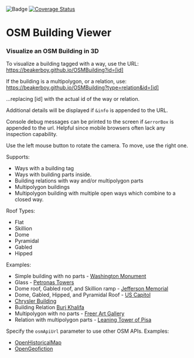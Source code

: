 ![Badge](https://github.com/Beakerboy/OSMBuilding/actions/workflows/main.yml/badge.svg)
[![Coverage Status](https://coveralls.io/repos/github/Beakerboy/OSMBuilding/badge.svg?branch=main)](https://coveralls.io/github/Beakerboy/OSMBuilding?branch=main)

OSM Building Viewer
=====================

### Visualize an OSM Building in 3D

To visualize a building tagged with a way, use the URL:
https://beakerboy.github.io/OSMBuilding?id=[id]

If the building is a multipolygon, or a relation, use:
https://beakerboy.github.io/OSMBuilding?type=relation&id=[id]

...replacing [id] with the actual id of the way or relation.

Additional details will be displayed if `&info` is appended to the URL.

Console debug messages can be printed to the screen if `&errorBox` is appended to the url. Helpful since mobile browsers often lack any inspection capability.

Use the left mouse button to rotate the camera. To move, use the right one.

Supports:
 * Ways with a building tag
 * Ways with building parts inside.
 * Building relations with way and/or multipolygon parts
 * Multipolygon buildings
 * Multipolygon building with multiple open ways which combine to a closed way.

Roof Types:
 * Flat
 * Skillion
 * Dome
 * Pyramidal
 * Gabled
 * Hipped

Examples:
 * Simple building with no parts - [Washington Monument](https://beakerboy.github.io/OSMBuilding/index.html?id=766761337)
 * Glass - [Petronas Towers](https://beakerboy.github.io/OSMBuilding/index.html?id=279944536)
 * Dome roof, Gabled roof, and Skillion ramp - [Jefferson Memorial](https://beakerboy.github.io/OSMBuilding/index.html?type=relation&id=3461570)
 * Dome, Gabled, Hipped, and Pyramidal Roof - [US Capitol](https://beakerboy.github.io/OSMBuilding/index.html?type=relation&id=12286916)
 * [Chrysler Building](https://beakerboy.github.io/OSMBuilding/index.html?id=42500770)
 * Building Relation [Burj Khalifa](https://beakerboy.github.io/OSMBuilding/index.html?type=relation&id=7584462)
 * Multipolygon with no parts - [Freer Art Gallery](https://beakerboy.github.io/OSMBuilding/index.html?type=relation&id=1029355)
 * Relation with multipolygon parts - [Leaning Tower of Pisa](https://beakerboy.github.io/OSMBuilding/index.html?type=relation&id=12982338)

Specify the `osmApiUrl` parameter to use other OSM APIs. Examples:
 * [OpenHistoricalMap](https://beakerboy.github.io/OSMBuilding/?id=2826540&osmApiUrl=https://api.openhistoricalmap.org/api/0.6&type=relation)
 * [OpenGeofiction](https://beakerboy.github.io/OSMBuilding/?id=461819&osmApiUrl=https://opengeofiction.net/api/0.6&type=relation)

